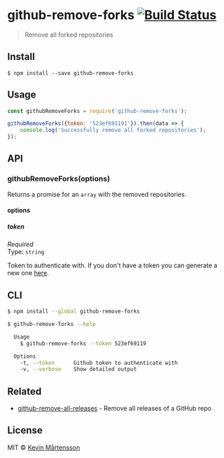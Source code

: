 # github-remove-forks [![Build Status](https://travis-ci.org/kevva/github-remove-forks.svg?branch=master)](https://travis-ci.org/kevva/github-remove-forks)

> Remove all forked repositories


## Install

```
$ npm install --save github-remove-forks
```


## Usage

```js
const githubRemoveForks = require('github-remove-forks');

githubRemoveForks({token: '523ef691191'}).then(data => {
	console.log('Successfully remove all forked repositories');
});
```


## API

### githubRemoveForks(options)

Returns a promise for an `array` with the removed repositories.

#### options

##### token

*Required*  
Type: `string`

Token to authenticate with. If you don't have a token you can generate a new one [here](https://github.com/settings/tokens/new).


## CLI

```sh
$ npm install --global github-remove-forks
```

```sh
$ github-remove-forks --help

  Usage
    $ github-remove-forks --token 523ef69119

  Options
    -t, --token      Github token to authenticate with
    -v, --verbose    Show detailed output
```


## Related

- [github-remove-all-releases](https://github.com/stevemao/github-remove-all-releases) - Remove all releases of a GitHub repo


## License

MIT © [Kevin Mårtensson](https://github.com/kevva)
